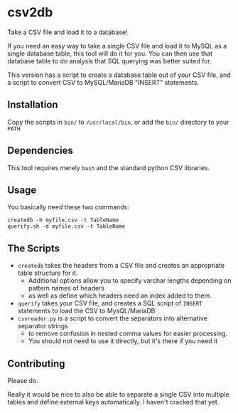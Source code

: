 # csv2db

Take a CSV file and load it to a database!

If you need an easy way to take a single CSV file and load it to MySQL as a single database table, this tool will do it for you. You can then use that database table to do analysis that SQL querying was better suited for.

This version has a script to create a database table out of your CSV file, and a script to convert CSV to MySQL/MariaDB "INSERT" statements.

## Installation

Copy the scripts in `bin/` to `/usr/local/bin`, or add the `bin/` directory to your `PATH`

## Dependencies

This tool requires merely `bash` and the standard python CSV libraries.

## Usage

You basically need these two commands:

	createdb -h myfile.csv -t TableName
	querify.sh -d myfile.csv -t TableName

## The Scripts

* `createdb` takes the headers from a CSV file and creates an appropriate table structure for it.
	* Additional options allow you to specify varchar lengths depending on pattern names of headers
	* as well as define which headers need an index added to them.
* `querify` takes your CSV file, and creates a SQL script of `INSERT` statements to load the CSV to MysQL/MariaDB
* `csvreader.py` is a script to convert the separators into alternative separator strings
	* to remove confusion in nested comma values for easier processing.
	* You should not need to use it directly, but it's there if you need it

## Contributing

Please do.

Really it would be nice to also be able to separate a single CSV into multiple tables and define external keys automatically. I haven't cracked that yet.
